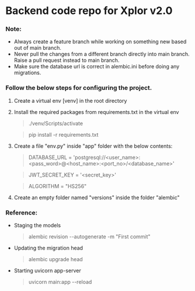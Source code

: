 # Backend code repo for Xplor v2.0

### Note:
* Always create a feature branch while working on something new based out of main branch.
* Never pull the changes from a different branch directly into main branch. Raise a pull request instead to main branch.
* Make sure the database url is correct in alembic.ini before doing any migrations.

### Follow the below steps for configuring the project.

1. Create a virtual env [venv] in the root directory
2. Install the required packages from requirements.txt in the virtual env
    > ./venv/Scripts/activate
    
    > pip install -r requirements.txt
3. Create a file "env.py" inside "app" folder with the below contents:


    > DATABASE_URL = 'postgresql://<user_name>:<pass_word>@<host_name>:<port_no>/<database_name>'

    > JWT_SECRET_KEY = '<secret_key>'

    > ALGORITHM = "HS256"
4. Create an empty folder named "versions" inside the folder "alembic"

### Reference:
* Staging the models
    > alembic revision  --autogenerate -m "First commit"
* Updating the migration head
    > alembic upgrade head
* Starting uvicorn app-server
    > uvicorn main:app --reload